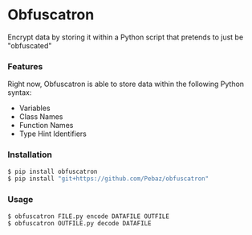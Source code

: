 # Obfuscatron

Encrypt data by storing it within a Python script that pretends to just be
"obfuscated"

### Features

Right now, Obfuscatron is able to store data within the following Python syntax:

* Variables
* Class Names
* Function Names
* Type Hint Identifiers

### Installation

```bash
$ pip install obfuscatron
$ pip install "git+https://github.com/Pebaz/obfuscatron"
```

### Usage

```bash
$ obfuscatron FILE.py encode DATAFILE OUTFILE
$ obfuscatron OUTFILE.py decode DATAFILE
```
